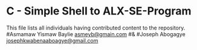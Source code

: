 # C - Simple Shell to ALX-SE-Program
This file lists all individuals having contributed content to the repository.
#Asmamaw Yismaw Baylie <asmeyb@gmain.com>
#&
#Joseph Abogagye <josephkwabenaaboagye@gmail.com>